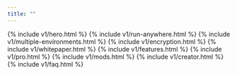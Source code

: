 ```yaml
---
title: ""
---
```


<div x-data="{ brew: false }">
{% include v1/hero.html %}
{% include v1/run-anywhere.html %}
{% include v1/multiple-environments.html %}
{% include v1/encryption.html %}
{% include v1/whitepaper.html %}
{% include v1/features.html %}
{% include v1/pro.html %}
{% include v1/mods.html %}
{% include v1/creator.html %}
{% include v1/faq.html %}
</div>

